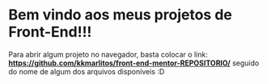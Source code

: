 # Bem vindo aos meus projetos de Front-End!!!
 Para abrir algum projeto no navegador, basta colocar o link: 
 **https://github.com/kkmarlitos/front-end-mentor-REPOSITORIO/**
seguido do nome de algum dos arquivos disponíveis :D
